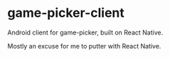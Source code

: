 # game-picker-client

Android client for game-picker, built on React Native.

Mostly an excuse for me to putter with React Native.
